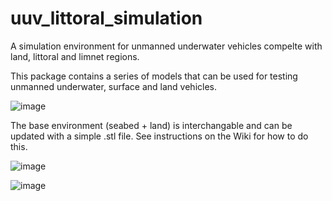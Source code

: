 # uuv_littoral_simulation
A simulation environment for unmanned underwater vehicles compelte with land, littoral and limnet regions. 

This package contains a series of models that can be used for testing unmanned underwater, surface and land vehicles. 


![image](https://github.com/ConnorKeogh/uuv_littoral_simulation/assets/125931151/c9a60b37-2503-4626-9d40-3627af6111d9)


The base environment (seabed + land) is interchangable and can be updated with a simple .stl file. See instructions on the Wiki for how to do this. 

![image](https://github.com/ConnorKeogh/uuv_littoral_simulation/assets/125931151/558cf59c-7a75-48dd-947f-1cb990773700)



![image](https://github.com/ConnorKeogh/uuv_littoral_simulation/assets/125931151/4e5fd3b2-cfb5-4359-86a4-8fef88e2c00a)

